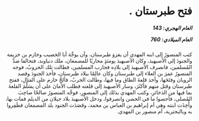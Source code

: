 <h1 dir="rtl">فتح طبرستان .</h1>

<h5 dir="rtl">العام الهجري:  143

العام الميلادي: 760

</h5>

<p dir="rtl">كتب المنصورُ إلى ابنه المهدي أن يغزوَ طبرستان، وأن يوجِّهَ أبا الخصيب وخازم بن خزيمة والجنودَ إلى الأصبهبذ، وكان الأصبهبذ يومئذٍ محاربًا للمصمغان، ملك دنباوند، فتحالفا ضدَّ المُسلمين، فانصرف الأصبهبذ إلى بلادِه فحارب المسلمين، فطالت تلك الحروبُ، فوجه المنصورُ عمرَ بن العلاء إلى طبرستان وكان عالِمًا ببلاد طبرستان، فأخذ الجنودَ وقصد الرويان وفتَحَها، وأخذ قلعةَ الطاق وما فيها، وطالت الحربُ، فألحَّ خازم على القتالِ، ففتح طبرستان وقتل منهم فأكثَرَ، وسار الأصبهبذ إلى قلعته فطلب الأمانَ على أن يسَلِّمَ القلعةَ بما فيها من الذخائرِ، وكتب المهدي بذلك إلى المنصورِ، فوجَّه المنصورُ صالحًا صاحِبَ المُصلى، فأحصوا ما في الحصن وانصرفوا، ودخل الأصبهبذ بلاد جيلان من الديلم فمات بها، وأُخِذَت ابنته وهي أم إبراهيم بن العباس بن محمد، وقصَدَت الجنود بلد المصمغان فظَفِروا به وبالبحترية، أم منصور بن المهدي.</p></br>
